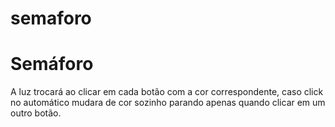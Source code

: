# semaforo
# Semáforo
A luz trocará ao clicar em cada botão com a cor correspondente, caso click no automático mudara de cor sozinho parando apenas quando clicar em um outro botão.
